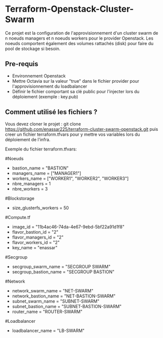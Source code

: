 # Terraform-Openstack-Cluster-Swarm
Ce projet est la configuration de l'approvisionnement d'un cluster swarm de n noeuds managers et n noeuds workers pour le provider Openstack. Les noeuds comportent également des volumes rattachés (disk) pour faire du pool de stockage si besoin.

## Pre-requis

* Environnement Openstack
* Mettre Octavia sur la valeur "true" dans le fichier provider pour l'approvisionnement du loadbalancer
* Définir le fichier comportant sa clé public pour l'injecter lors du déploiement (exemple : key.pub)

## Comment utilisé les fichiers ?

Vous devez cloner le projet : git clone https://github.com/enassar225/terraform-cluster-swarm-openstack.git puis creer un fichier terraform.tfvars pour y mettre vos variables lors du déploiement de l'infra.

Exemple du fichier terraform.tfvars: 

#Noeuds
- bastion_name = "BASTION"
- managers_name = ["MANAGER1"]
- workers_name  = ["WORKER1", "WORKER2", "WORKER3"]
- nbre_managers = 1
- nbre_workers  = 3

#Blockstorage
- size_glusterfs_workers = 50

#Compute.tf
- image_id           = "11b4ac46-74da-4e67-9ebd-5bf22a91d1f8"
- flavor_bastion_id  = "2"
- flavor_managers_id = "2"
- flavor_workers_id  = "2"
- key_name           = "enassar"

#Secgroup
- secgroup_swarm_name = "SECGROUP SWARM"
- secgroup_bastion_name  = "SECGROUP BASTION"

#Network
- network_swarm_name   = "NET-SWARM"
- network_bastion_name = "NET-BASTION-SWARM"
- subnet_swarm_name    = "SUBNET-SWARM"
- subnet_bastion_name  = "SUBNET-BASTION-SWARM"
- router_name          = "ROUTER-SWARM"

#Loadbalancer
- loadbalancer_name = "LB-SWARM"


